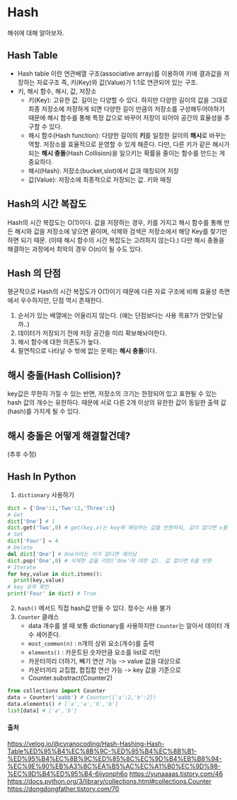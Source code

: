 # Hash

해쉬에 대해 알아보자.

## Hash Table

- Hash table 이란 연관배열 구조(associative array)를 이용하여 키에 결과값을 저장하는 자료구조
  즉, 키(Key)와 값(Value)가 1:1로 연관되어 있는 구조.
- 키, 해시 함수, 해시, 값, 저장소
  - 키(Key): 고유한 값. 길이는 다양할 수 있다. 하지만 다양한 길이의 값을 그대로 최종 저장소에 저장하게 되면 다양한 길이 만큼의 저장소를 구성해두어야하기 때문에 해시 함수를 통해 특정 값으로 바꾸어 저장이 되어야 공간의 효율성을 추구할 수 있다.
  - 해시 함수(Hash function): 다양한 길이의 **키**를 일정한 길이의 **해시**로 바꾸는 역할. 저장소를 효율적으로 운영할 수 있게 해준다. 다만, 다른 키가 같은 해시가 되는 **해시 충돌**(Hash Collision)을 일으키는 확률을 줄이는 함수를 만드는 게 중요하다.
  - 해시(Hash): 저장소(bucket,slot)에서 값과 매칭되어 저장
  - 값(Value): 저장소에 최종적으로 저장되는 값. 키와 매칭

## Hash의 시간 복잡도

Hash의 시간 복잡도는 O(1)이다. 값을 저장하는 경우, 키를 가지고 해시 함수를 통해 만든 해시와 값을 저장소에 넣으면 끝이며, 삭제와 검색은 저장소에서 해당 Key를 찾기만 하면 되기 때문. (이때 해시 함수의 시간 복잡도는 고려하지 않는다.) 다만 해시 충돌을 해결하는 과정에서 최악의 경우 O(n)이 될 수도 있다.

## Hash 의 단점

평균적으로 Hash의 시간 복잡도가 O(1)이기 때문에 다른 자료 구조에 비해 효율성 측면에서 우수하지만, 단점 역시 존재한다.

1. 순서가 있는 배열에는 어울리지 않는다. (얘는 단점보다는 사용 목표?가 안맞는달까..)
2. 데이터가 저장되기 전에 저장 공간을 미리 확보해놔야한다.
3. 해시 함수에 대한 의존도가 높다.
4. 필연적으로 나타날 수 밖에 없는 문제는 **해시 충돌**이다.

## 해시 충돌(Hash Collision)?

key값은 무한히 가질 수 있는 반면, 저장소의 크기는 한정되어 있고 표현될 수 있는 hash 값의 개수는 유한하다. 때문에 서로 다른 2개 이상의 유한한 값이 동일한 출력 값(hash)를 가지게 될 수 있다.

## 해시 충돌은 어떻게 해결할건데?

(추후 수정)

## Hash In Python

1. `dictionary` 사용하기

```python
dict = {'One':1,'Two':2,'Three':3}
# Get
dict['One'] # 1
dict.get('Two',0) # get(key,x)는 key에 해당하는 값을 반환하되, 값이 없다면 x를 반환해주는 메서드
# Set
dict['Four'] = 4
# Delete
del dict['One'] # One이라는 키가 없다면 에러남
dict.pop('One',0) # 삭제한 값을 리턴('One'에 대한 값). 값 없다면 0을 반환
# Iterate
for key,value in dict.items():
  print(key,value)
# key 유무 확인
print('Four' in dict) # True
```

2. `hash()` 메서드
   직접 hash값 만들 수 있다. 정수는 사용 불가
3. `Counter` 클래스
   - data 개수를 셀 때 보통 dictionary를 사용하지만 `Counter`는 알아서 데이터 개수 세어준다.
   - `most_common(n)` : n개의 상위 요소(개수)를 출력
   - `elements()` : 카운트된 숫자만큼 요소를 list로 리턴
   - 카운터끼리 더하기, 빼기 연산 가능 -> value 값을 대상으로
   - 카운터끼리 교집합, 합집합 연산 가능 -> key 값을 기준으로
   - Counter.substract(Counter2)

```py
from collections import Counter
data = Counter('aabb') # Counter({'a':2,'b':2})
data.elements() # ['a','a','b','b']
list[data] # ['a','b']
```

#### 출처

https://velog.io/@cyranocoding/Hash-Hashing-Hash-Table%ED%95%B4%EC%8B%9C-%ED%95%B4%EC%8B%B1-%ED%95%B4%EC%8B%9C%ED%85%8C%EC%9D%B4%EB%B8%94-%EC%9E%90%EB%A3%8C%EA%B5%AC%EC%A1%B0%EC%9D%98-%EC%9D%B4%ED%95%B4-6ijyonph6o
https://yunaaaas.tistory.com/46
https://docs.python.org/3/library/collections.html#collections.Counter
https://dongdongfather.tistory.com/70
